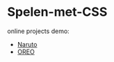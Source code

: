 # Spelen-met-CSS

online projects demo:

- [Naruto](https://sundouskanaan.github.io/Spelen-met-CSS/Naruto/index.html)
- [OREO](https://sundouskanaan.github.io/Spelen-met-CSS/OREO/index.html)
